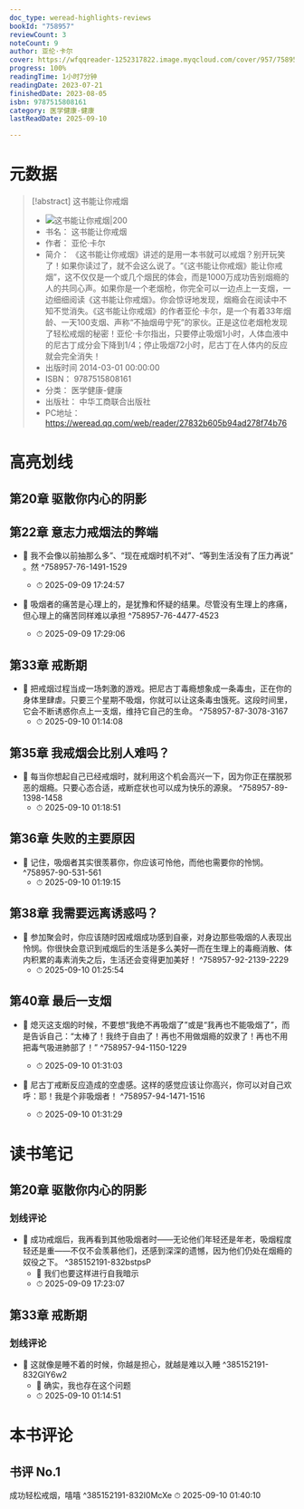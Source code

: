 ```yaml
---
doc_type: weread-highlights-reviews
bookId: "758957"
reviewCount: 3
noteCount: 9
author: 亚伦·卡尔
cover: https://wfqqreader-1252317822.image.myqcloud.com/cover/957/758957/t6_758957.jpg
progress: 100%
readingTime: 1小时7分钟
readingDate: 2023-07-21
finishedDate: 2023-08-05
isbn: 9787515808161
category: 医学健康-健康
lastReadDate: 2025-09-10

---
```

# 元数据
> [!abstract] 这书能让你戒烟
> - ![ 这书能让你戒烟|200](https://wfqqreader-1252317822.image.myqcloud.com/cover/957/758957/t6_758957.jpg)
> - 书名： 这书能让你戒烟
> - 作者： 亚伦·卡尔
> - 简介： 《这书能让你戒烟》讲述的是用一本书就可以戒烟？别开玩笑了！如果你读过了，就不会这么说了。“《这书能让你戒烟》能让你戒烟”，这不仅仅是一个或几个烟民的体会，而是1000万成功告别烟瘾的人的共同心声。如果你是一个老烟枪，你完全可以一边点上一支烟，一边细细阅读《这书能让你戒烟》。你会惊讶地发现，烟瘾会在阅读中不知不觉消失。《这书能让你戒烟》的作者亚伦·卡尔，是一个有着33年烟龄、一天100支烟、声称“不抽烟毋宁死”的家伙。正是这位老烟枪发现了轻松戒烟的秘密！亚伦·卡尔指出，只要停止吸烟1小时，人体血液中的尼古丁成分会下降到1/4；停止吸烟72小时，尼古丁在人体内的反应就会完全消失！
> - 出版时间 2014-03-01 00:00:00
> - ISBN： 9787515808161
> - 分类： 医学健康-健康
> - 出版社： 中华工商联合出版社
> - PC地址：https://weread.qq.com/web/reader/27832b605b94ad278f74b76

# 高亮划线

## 第20章 驱散你内心的阴影

 
## 第22章 意志力戒烟法的弊端


- 📌 我不会像以前抽那么多”​、​“现在戒烟时机不对”​、​“等到生活没有了压力再说”​。然  ^758957-76-1491-1529
    - ⏱ 2025-09-09 17:24:57 

- 📌 吸烟者的痛苦是心理上的，是犹豫和怀疑的结果。尽管没有生理上的疼痛，但心理上的痛苦同样难以承担  ^758957-76-4477-4523
    - ⏱ 2025-09-09 17:29:06 
## 第33章 戒断期


- 📌 把戒烟过程当成一场刺激的游戏。把尼古丁毒瘾想象成一条毒虫，正在你的身体里肆虐。只要三个星期不吸烟，你就可以让这条毒虫饿死。这段时间里，它会不断诱惑你点上一支烟，维持它自己的生命。  ^758957-87-3078-3167
    - ⏱ 2025-09-10 01:14:08 
## 第35章 我戒烟会比别人难吗？


- 📌 每当你想起自己已经戒烟时，就利用这个机会高兴一下，因为你正在摆脱邪恶的烟瘾。只要心态合适，戒断症状也可以成为快乐的源泉。  ^758957-89-1398-1458
    - ⏱ 2025-09-10 01:18:51 
## 第36章 失败的主要原因


- 📌 记住，吸烟者其实很羡慕你，你应该可怜他，而他也需要你的怜悯。  ^758957-90-531-561
    - ⏱ 2025-09-10 01:19:15 
## 第38章 我需要远离诱惑吗？


- 📌 参加聚会时，你应该随时因戒烟成功感到自豪，对身边那些吸烟的人表现出怜悯。你很快会意识到戒烟后的生活是多么美好—而在生理上的毒瘾消散、体内积累的毒素消失之后，生活还会变得更加美好！  ^758957-92-2139-2229
    - ⏱ 2025-09-10 01:25:54 
## 第40章 最后一支烟


- 📌 熄灭这支烟的时候，不要想“我绝不再吸烟了”或是“我再也不能吸烟了”​，而是告诉自己：​“太棒了！我终于自由了！再也不用做烟瘾的奴隶了！再也不用把毒气吸进肺部了！”  ^758957-94-1150-1229
    - ⏱ 2025-09-10 01:31:03 

- 📌 尼古丁戒断反应造成的空虚感。这样的感觉应该让你高兴，你可以对自己欢呼：耶！我是个非吸烟者！  ^758957-94-1471-1516
    - ⏱ 2025-09-10 01:31:29 
# 读书笔记

## 第20章 驱散你内心的阴影

### 划线评论
- 📌 成功戒烟后，我再看到其他吸烟者时——无论他们年轻还是年老，吸烟程度轻还是重——不仅不会羡慕他们，还感到深深的遗憾，因为他们仍处在烟瘾的奴役之下。  ^385152191-832bstpsP
    - 💭 我们也要这样进行自我暗示
    - ⏱ 2025-09-09 17:23:07
   
## 第33章 戒断期

### 划线评论
- 📌 这就像是睡不着的时候，你越是担心，就越是难以入睡  ^385152191-832GlY6w2
    - 💭 确实，我也存在这个问题
    - ⏱ 2025-09-10 01:14:51
   
# 本书评论

## 书评 No.1 
成功轻松戒烟，嘻嘻 ^385152191-832I0McXe
⏱ 2025-09-10 01:40:10
